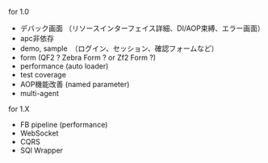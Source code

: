 
for 1.0

* デバック画面 （リソースインターフェイス詳細、DI/AOP束縛、エラー画面）
* apc非依存
* demo, sample　（ログイン、セッション、確認フォームなど）
* form (QF2 ? Zebra Form ? or Zf2 Form ?)
* performance (auto loader)
* test coverage
* AOP機能改善 (named parameter)
* multi-agent

for 1.X

* FB pipeline (performance)
* WebSocket
* CQRS
* SQl Wrapper
